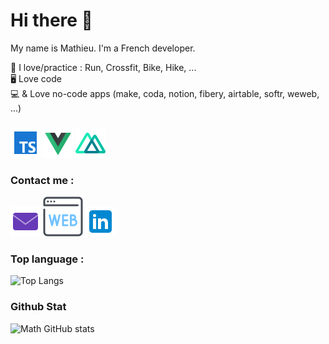 # Hi there 👋

My name is Mathieu. I'm a French developer.

🥇 I love/practice : Run, Crossfit, Bike, Hike, ...
<br/>
🖥️ Love code
<br/>
💻 & Love no-code apps (make, coda, notion, fibery, airtable, softr, weweb, ...) 
<br/>
###
![typeScript](https://github.com/math-dev-24/math-dev-24/blob/main/asset/ts_48.png)
![vueJs](https://github.com/math-dev-24/math-dev-24/blob/main/asset/vue_48.png)
![nuxt](https://github.com/math-dev-24/math-dev-24/blob/main/asset/nuxt_48.png)

### Contact me :
[![ici](https://github.com/math-dev-24/math-dev-24/blob/main/asset/email_48.png)](mailto:mathieu.busse24@gmail.com?subject=contact)
[![image](https://github.com/math-dev-24/math-dev-24/blob/main/asset/web_64.png)](https://mathieu-busse.dev/contact)
[![imageLinkedin](https://github.com/math-dev-24/math-dev-24/blob/main/asset/link_48.png)](www.linkedin.com/in/math-froid-dev)

### Top language : 
![Top Langs](https://github-readme-stats.vercel.app/api/top-langs/?username=math-dev-24&layout=donut&theme=merko)

### Github Stat 
![Math GitHub stats](https://github-readme-stats.vercel.app/api?username=math-dev-24&show_icons=true&theme=merko)
 
